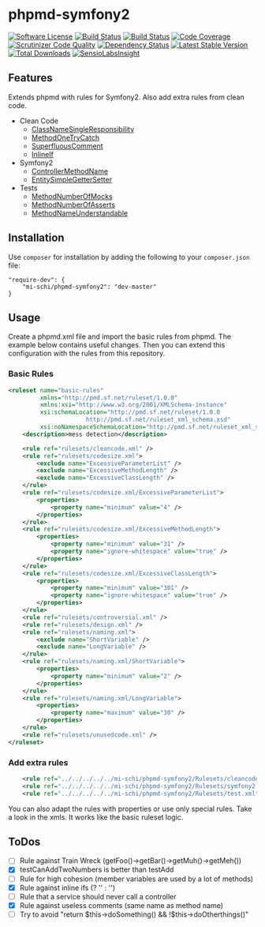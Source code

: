 # phpmd-symfony2

[![Software License](https://img.shields.io/badge/license-MIT-brightgreen.svg)](LICENSE.md)
[![Build Status](https://travis-ci.org/mi-schi/phpmd-symfony2.svg?branch=master)](https://travis-ci.org/mi-schi/phpmd-symfony2)
[![Build Status](https://scrutinizer-ci.com/g/mi-schi/phpmd-symfony2/badges/build.png?b=master)](https://scrutinizer-ci.com/g/mi-schi/phpmd-symfony2/build-status/master)
[![Code Coverage](https://scrutinizer-ci.com/g/mi-schi/phpmd-symfony2/badges/coverage.png?b=master)](https://scrutinizer-ci.com/g/mi-schi/phpmd-symfony2/?branch=master)
[![Scrutinizer Code Quality](https://scrutinizer-ci.com/g/mi-schi/phpmd-symfony2/badges/quality-score.png?b=master)](https://scrutinizer-ci.com/g/mi-schi/phpmd-symfony2/?branch=master)
[![Dependency Status](https://www.versioneye.com/user/projects/556054ac634daa30fb00115d/badge.svg?style=flat)](https://www.versioneye.com/user/projects/556054ac634daa30fb00115d)
[![Latest Stable Version](https://poser.pugx.org/mi-schi/phpmd-symfony2/v/stable)](https://packagist.org/packages/mi-schi/phpmd-symfony2)
[![Total Downloads](https://poser.pugx.org/mi-schi/phpmd-symfony2/downloads)](https://packagist.org/packages/mi-schi/phpmd-symfony2)
[![SensioLabsInsight](https://insight.sensiolabs.com/projects/892d02a2-5e5e-4b4e-b2d3-ee086edfbd78/small.png)](https://insight.sensiolabs.com/projects/892d02a2-5e5e-4b4e-b2d3-ee086edfbd78)

## Features

Extends phpmd with rules for Symfony2. Also add extra rules from clean code.

* Clean Code
    * [ClassNameSingleResponsibility](https://github.com/mi-schi/phpmd-symfony2/blob/master/Rulesets/cleancode.xml#L15-L18)
    * [MethodOneTryCatch](https://github.com/mi-schi/phpmd-symfony2/blob/master/Rulesets/cleancode.xml#L47)
    * [SuperfluousComment](https://github.com/mi-schi/phpmd-symfony2/blob/master/Rulesets/cleancode.xml#L97-L100)
    * [InlineIf](https://github.com/mi-schi/phpmd-symfony2/blob/master/Rulesets/cleancode.xml#L154-L155)
* Symfony2
    * [ControllerMethodName](https://github.com/mi-schi/phpmd-symfony2/blob/master/Rulesets/symfony2.xml#L14-L16)
    * [EntitySimpleGetterSetter](https://github.com/mi-schi/phpmd-symfony2/blob/master/Rulesets/symfony2.xml#L41-L43)
* Tests
    * [MethodNumberOfMocks](https://github.com/mi-schi/phpmd-symfony2/blob/master/Rulesets/test.xml#L14-L17)
    * [MethodNumberOfAsserts](https://github.com/mi-schi/phpmd-symfony2/blob/master/Rulesets/test.xml#L56-L58)
    * [MethodNameUnderstandable](https://github.com/mi-schi/phpmd-symfony2/blob/master/Rulesets/test.xml#L98-L99)

## Installation

Use ```composer``` for installation by adding the following to your ```composer.json``` file:

```
"require-dev": {
    "mi-schi/phpmd-symfony2": "dev-master"
}
```

## Usage

Create a phpmd.xml file and import the basic rules from phpmd. The example below contains useful changes.
Then you can extend this configuration with the rules from this repository.

### Basic Rules

```xml
<ruleset name="basic-rules"
         xmlns="http://pmd.sf.net/ruleset/1.0.0"
         xmlns:xsi="http://www.w3.org/2001/XMLSchema-instance"
         xsi:schemaLocation="http://pmd.sf.net/ruleset/1.0.0
                      http://pmd.sf.net/ruleset_xml_schema.xsd"
         xsi:noNamespaceSchemaLocation="http://pmd.sf.net/ruleset_xml_schema.xsd">
    <description>mess detection</description>

    <rule ref="rulesets/cleancode.xml" />
    <rule ref="rulesets/codesize.xml">
        <exclude name="ExcessiveParameterList" />
        <exclude name="ExcessiveMethodLength" />
        <exclude name="ExcessiveClassLength" />
    </rule>
    <rule ref="rulesets/codesize.xml/ExcessiveParameterList">
        <properties>
            <property name="minimum" value="4" />
        </properties>
    </rule>
    <rule ref="rulesets/codesize.xml/ExcessiveMethodLength">
        <properties>
            <property name="minimum" value="31" />
            <property name="ignore-whitespace" value="true" />
        </properties>
    </rule>
    <rule ref="rulesets/codesize.xml/ExcessiveClassLength">
        <properties>
            <property name="minimum" value="301" />
            <property name="ignore-whitespace" value="true" />
        </properties>
    </rule>
    <rule ref="rulesets/controversial.xml" />
    <rule ref="rulesets/design.xml" />
    <rule ref="rulesets/naming.xml">
        <exclude name="ShortVariable" />
        <exclude name="LongVariable" />
    </rule>
    <rule ref="rulesets/naming.xml/ShortVariable">
        <properties>
            <property name="minimum" value="2" />
        </properties>
    </rule>
    <rule ref="rulesets/naming.xml/LongVariable">
        <properties>
            <property name="maximum" value="30" />
        </properties>
    </rule>
    <rule ref="rulesets/unusedcode.xml" />
</ruleset>
```

### Add extra rules

```xml
    <rule ref="../../../../../mi-schi/phpmd-symfony2/Rulesets/cleancode.xml" />
    <rule ref="../../../../../mi-schi/phpmd-symfony2/Rulesets/symfony2.xml" />
    <rule ref="../../../../../mi-schi/phpmd-symfony2/Rulesets/test.xml" />
```

You can also adapt the rules with properties or use only special rules. Take a look in the xmls. It works like the basic ruleset logic.

## ToDos

- [ ] Rule against Train Wreck (getFoo()->getBar()->getMuh()->getMeh())
- [x] testCanAddTwoNumbers is better than testAdd
- [ ] Rule for high cohesion (member variables are used by a lot of methods)
- [x] Rule against inline ifs (? '' : '')
- [ ] Rule that a service should never call a controller
- [x] Rule against useless comments (same name as method name)
- [ ] Try to avoid "return $this->doSomething() && !$this->doOtherthings()"

